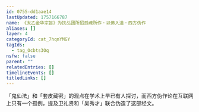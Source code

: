 ```yaml
---
id: 0755-dd1aae14
lastUpdated: 1757166787
name: 《太乙金华宗旨》为扶乩团所招孤魂所作・以佛入道・西方伪作
aliases: []
layer: 4
categoryId: cat_7hqnYMGY
tagIds:
  - tag_Ocbts3Oq
nsfw: false
parent: ""
relatedEntries: []
timelineEvents: []
titledLinks: []
---
```


「鬼仙法」和「套皮藏密」的观点在学术上早已有人探讨，而西方伪作论在互联网上只有一个孤例，提及卫礼贤和「吴秀才」联合伪造了这部经文。